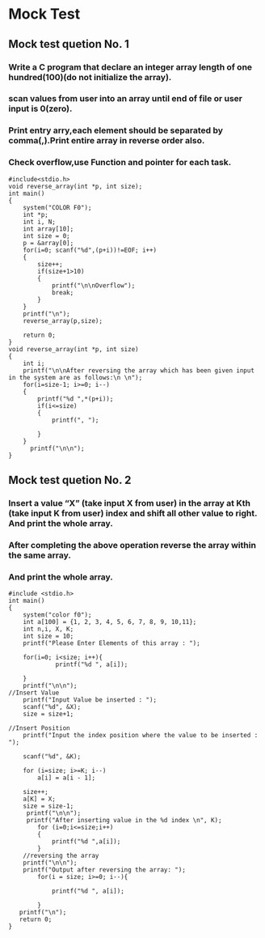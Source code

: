 # Mock Test
## Mock test quetion No. 1
### Write a C program that declare an integer array length of one hundred(100)(do not initialize the array).
### scan values from user into an array until end of file or user input is 0(zero).
### Print entry arry,each element should be separated by comma(,).Print entire array in reverse order also.
### Check overflow,use Function and pointer for each task.
```
#include<stdio.h>
void reverse_array(int *p, int size);
int main()
{
    system("COLOR F0");
    int *p;
    int i, N;
    int array[10];
    int size = 0;
    p = &array[0];
    for(i=0; scanf("%d",(p+i))!=EOF; i++)
    {
        size++;
        if(size+1>10)
        {
            printf("\n\nOverflow");
            break;
        }
    }
    printf("\n");
    reverse_array(p,size);

    return 0;
}
void reverse_array(int *p, int size)
{
    int i;
    printf("\n\nAfter reversing the array which has been given input in the system are as follows:\n \n");
    for(i=size-1; i>=0; i--)
    {
        printf("%d ",*(p+i));
        if(i<=size)
        {
            printf(", ");

        }
    }
      printf("\n\n");
}

```

## Mock test quetion No. 2
### Insert a value “X” (take input X from user) in the array at Kth (take input K from user) index and shift all other value to right. And print the whole array.
### After completing the above operation reverse the array within the same array.
### And print the whole array.
```
#include <stdio.h>
int main()
{
    system("color f0");
    int a[100] = {1, 2, 3, 4, 5, 6, 7, 8, 9, 10,11};
    int n,i, X, K;
    int size = 10;
    printf("Please Enter Elements of this array : ");

    for(i=0; i<size; i++){
             printf("%d ", a[i]);

    }
    printf("\n\n");
//Insert Value
    printf("Input Value be inserted : ");
    scanf("%d", &X);
    size = size+1;

//Insert Position
    printf("Input the index position where the value to be inserted : ");

    scanf("%d", &K);

    for (i=size; i>=K; i--)
        a[i] = a[i - 1];

    size++;
    a[K] = X;
    size = size-1;
     printf("\n\n");
     printf("After inserting value in the %d index \n", K);
        for (i=0;i<=size;i++)
        {
            printf("%d ",a[i]);
        }
    //reversing the array
    printf("\n\n");
    printf("Output after reversing the array: ");
        for(i = size; i>=0; i--){

            printf("%d ", a[i]);

        }
   printf("\n");
   return 0;
}

```

